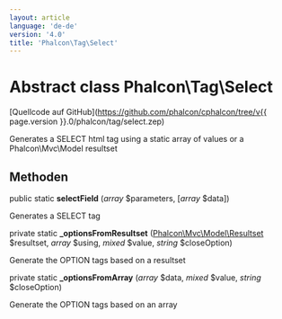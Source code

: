 ```yaml
---
layout: article
language: 'de-de'
version: '4.0'
title: 'Phalcon\Tag\Select'
---
```

# Abstract class **Phalcon\Tag\Select**

[Quellcode auf GitHub](https://github.com/phalcon/cphalcon/tree/v{{ page.version }}.0/phalcon/tag/select.zep)

Generates a SELECT html tag using a static array of values or a Phalcon\Mvc\Model resultset

## Methoden

public static **selectField** (*array* $parameters, [*array* $data])

Generates a SELECT tag

private static **_optionsFromResultset** ([Phalcon\Mvc\Model\Resultset](Phalcon_Mvc_Model_Resultset) $resultset, *array* $using, *mixed* $value, *string* $closeOption)

Generate the OPTION tags based on a resultset

private static **_optionsFromArray** (*array* $data, *mixed* $value, *string* $closeOption)

Generate the OPTION tags based on an array